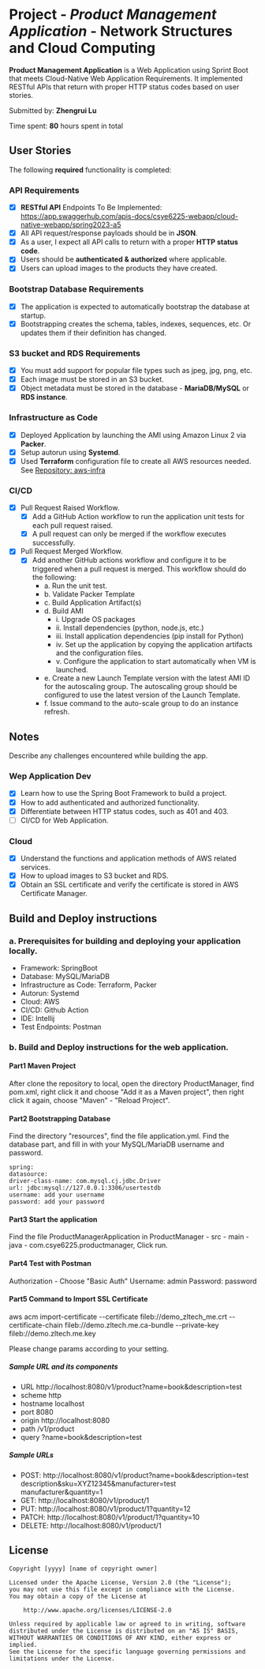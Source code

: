 # Project - *Product Management Application* - Network Structures and Cloud Computing

**Product Management Application** is a Web Application using Sprint Boot that meets Cloud-Native Web Application Requirements. It implemented RESTful APIs that return with proper HTTP status codes based on user stories. 

Submitted by: **Zhengrui Lu**

Time spent: **80** hours spent in total

## User Stories

The following **required** functionality is completed:

### API Requirements
* [X] **RESTful API** Endpoints To Be Implemented: https://app.swaggerhub.com/apis-docs/csye6225-webapp/cloud-native-webapp/spring2023-a5
* [X] All API request/response payloads should be in **JSON**.
* [X] As a user, I expect all API calls to return with a proper **HTTP status code**.
* [X] Users should be **authenticated & authorized** where applicable.
* [X] Users can upload images to the products they have created.

### Bootstrap Database Requirements
* [X] The application is expected to automatically bootstrap the database at startup.
* [X] Bootstrapping creates the schema, tables, indexes, sequences, etc. Or updates them if their definition has changed.

### S3 bucket and RDS Requirements
* [X] You must add support for popular file types such as jpeg, jpg, png, etc.
* [X] Each image must be stored in an S3 bucket.
* [X] Object metadata must be stored in the database - **MariaDB/MySQL** or **RDS instance**.

### Infrastructure as Code
* [X] Deployed Application by launching the AMI using Amazon Linux 2 via **Packer**. 
* [X] Setup autorun using **Systemd**.
* [X] Used **Terraform** configuration file to create all AWS resources needed. See [Repository: aws-infra](https://github.com/ZhengruiLu/aws-infra)

### CI/CD
* [X] Pull Request Raised Workflow.
	* [X] Add a GitHub Action workflow to run the application unit tests for each pull request raised.
    * [X] A pull request can only be merged if the workflow executes successfully.
* [X] Pull Request Merged Workflow.
	* [X] Add another GitHub actions workflow and configure it to be triggered when a pull request is merged. This workflow should do the following:
		- a. Run the unit test.
		- b. Validate Packer Template
		- c. Build Application Artifact(s)
		- d. Build AMI
			- i. Upgrade OS packages
			- ii. Install dependencies (python, node.js, etc.)
			- iii. Install application dependencies (pip install for Python)
			- iv. Set up the application by copying the application artifacts and the configuration files.
			- v. Configure the application to start automatically when VM is launched.
		- e. Create a new Launch Template version with the latest AMI ID for the autoscaling group. The autoscaling group should be configured to use the latest version of the Launch Template.
		- f. Issue command to the auto-scale group to do an instance refresh.

## Notes
Describe any challenges encountered while building the app.

### Wep Application Dev
* [X] Learn how to use the Spring Boot Framework to build a project.
* [X] How to add authenticated and authorized functionality.
* [X] Differentiate between HTTP status codes, such as 401 and 403.
* [ ] CI/CD for Web Application.

### Cloud
* [X] Understand the functions and application methods of AWS related services.
* [X] How to upload images to S3 bucket and RDS.
* [X] Obtain an SSL certificate and verify the certificate is stored in AWS Certificate Manager.

## Build and Deploy instructions
### a. Prerequisites for building and deploying your application locally.
- Framework: SpringBoot
- Database: MySQL/MariaDB
- Infrastructure as Code: Terraform, Packer
- Autorun: Systemd
- Cloud: AWS
- CI/CD: Github Action
- IDE: Intellij
- Test Endpoints: Postman

### b. Build and Deploy instructions for the web application.
#### Part1 Maven Project
After clone the repository to local, open the directory ProductManager, 
find pom.xml, right click it and choose "Add it as a Maven project", 
then right click it again, choose "Maven" - "Reload Project".

#### Part2 Bootstrapping Database
Find the directory "resources", find the file application.yml. Find the database part,
and fill in with your MySQL/MariaDB username and password.
```
spring:
datasource:
driver-class-name: com.mysql.cj.jdbc.Driver
url: jdbc:mysql://127.0.0.1:3306/usertestdb
username: add your username
password: add your password
```

#### Part3 Start the application
Find the file ProductManagerApplication in ProductManager - src - main - java - com.csye6225.productmanager,
Click run.

#### Part4 Test with Postman
Authorization - Choose "Basic Auth"
Username: admin
Password: password

#### Part5 Command to Import SSL Certificate
aws acm import-certificate --certificate fileb://demo_zltech_me.crt --certificate-chain fileb://demo.zltech.me.ca-bundle --private-key fileb://demo.zltech.me.key

Please change params according to your setting.
##### Sample URL and its components
- URL 	http://localhost:8080/v1/product?name=book&description=test
- scheme	http
- hostname localhost
- port	8080
- origin	http://localhost:8080
- path	/v1/product
- query	?name=book&description=test

##### Sample URLs
- POST: http://localhost:8080/v1/product?name=book&description=test description&sku=XYZ12345&manufacturer=test manufacturer&quantity=1
- GET: http://localhost:8080/v1/product/1
- PUT: http://localhost:8080/v1/product/1?quantity=12
- PATCH: http://localhost:8080/v1/product/1?quantity=10
- DELETE: http://localhost:8080/v1/product/1

## License

    Copyright [yyyy] [name of copyright owner]

    Licensed under the Apache License, Version 2.0 (the "License");
    you may not use this file except in compliance with the License.
    You may obtain a copy of the License at

        http://www.apache.org/licenses/LICENSE-2.0

    Unless required by applicable law or agreed to in writing, software
    distributed under the License is distributed on an "AS IS" BASIS,
    WITHOUT WARRANTIES OR CONDITIONS OF ANY KIND, either express or implied.
    See the License for the specific language governing permissions and
    limitations under the License.
